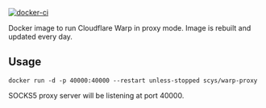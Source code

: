 [![docker-ci](https://github.com/SCys/cloudflare_warp_proxy_docker/actions/workflows/docker-ci.yml/badge.svg)](https://github.com/SCys/cloudflare_warp_proxy_docker/actions/workflows/docker-ci.yml)

Docker image to run Cloudflare Warp in proxy mode. Image is rebuilt and updated every day.

## Usage

```
docker run -d -p 40000:40000 --restart unless-stopped scys/warp-proxy
```

SOCKS5 proxy server will be listening at port 40000.
